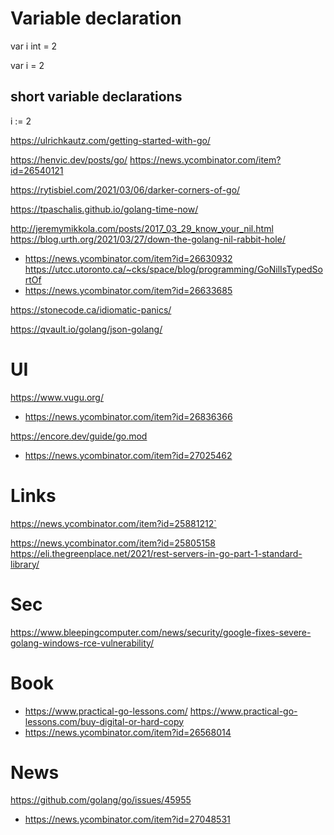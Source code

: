 # Variable declaration
var i int = 2

var i = 2

## short variable declarations
i := 2

https://ulrichkautz.com/getting-started-with-go/

https://henvic.dev/posts/go/
https://news.ycombinator.com/item?id=26540121

https://rytisbiel.com/2021/03/06/darker-corners-of-go/

https://tpaschalis.github.io/golang-time-now/

http://jeremymikkola.com/posts/2017_03_29_know_your_nil.html
https://blog.urth.org/2021/03/27/down-the-golang-nil-rabbit-hole/
* https://news.ycombinator.com/item?id=26630932
https://utcc.utoronto.ca/~cks/space/blog/programming/GoNilIsTypedSortOf
* https://news.ycombinator.com/item?id=26633685

https://stonecode.ca/idiomatic-panics/

https://qvault.io/golang/json-golang/

# UI
https://www.vugu.org/
* https://news.ycombinator.com/item?id=26836366

https://encore.dev/guide/go.mod
* https://news.ycombinator.com/item?id=27025462

# Links
https://news.ycombinator.com/item?id=25881212`

https://news.ycombinator.com/item?id=25805158 https://eli.thegreenplace.net/2021/rest-servers-in-go-part-1-standard-library/

# Sec

https://www.bleepingcomputer.com/news/security/google-fixes-severe-golang-windows-rce-vulnerability/

# Book
* https://www.practical-go-lessons.com/  https://www.practical-go-lessons.com/buy-digital-or-hard-copy
 * https://news.ycombinator.com/item?id=26568014

# News
https://github.com/golang/go/issues/45955
* https://news.ycombinator.com/item?id=27048531